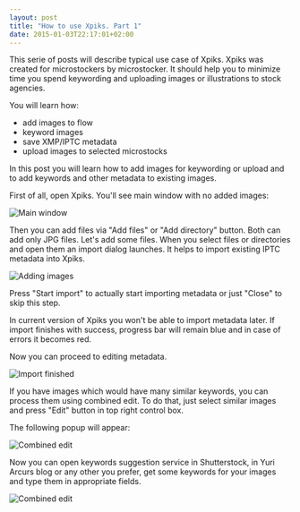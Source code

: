 ```yaml
---
layout: post
title: "How to use Xpiks. Part 1"
date: 2015-01-03T22:17:01+02:00
---
```


This serie of posts will describe typical use case of Xpiks. Xpiks was created for microstockers by microstocker. It should help you to minimize time you spend keywording and uploading images or illustrations to stock agencies.

You will learn how:

- add images to flow
- keyword images
- save XMP/IPTC metadata
- upload images to selected microstocks

In this post you will learn how to add images for keywording or upload and to add keywords and other metadata to existing images.

First of all, open Xpiks. You'll see main window with no added images:

<img alt="Main window" src="{{site.url}}/images/howto/xpiks-qt-justopened.jpg" class="small-12 large-8 columns page-content" />

Then you can add files via "Add files" or "Add directory" button. Both can add only JPG files. Let's add some files. When you select files or directories and open them an import dialog launches. It helps to import existing IPTC metadata into Xpiks.

<img alt="Adding images" src="{{site.url}}/images/howto/xpiks-qt-startimport.jpg" class="small-12 large-8 columns page-content" />

Press "Start import" to actually start importing metadata or just "Close" to skip this step.

In current version of Xpiks you won't be able to import metadata later. If import finishes with success, progress bar will remain blue and in case of errors it becomes red.

Now you can proceed to editing metadata.

<img alt="Import finished" src="{{site.url}}/images/howto/xpiks-qt-imported.jpg" class="small-12 large-8 columns page-content" />

If you have images which would have many similar keywords, you can process them using combined edit. To do that, just select similar images and press "Edit" button in top right control box.

The following popup will appear:

<img alt="Combined edit" src="{{site.url}}/images/howto/xpiks-qt-combinededit.jpg" class="small-12 large-8 columns page-content" />

Now you can open keywords suggestion service in Shutterstock, in Yuri Arcurs blog or any other you prefer, get some keywords for your images and type them in appropriate fields.

<img alt="Combined edit" src="{{site.url}}/images/howto/xpiks-qt-combinededit-finished.jpg" class="small-12 large-8 columns page-content" />